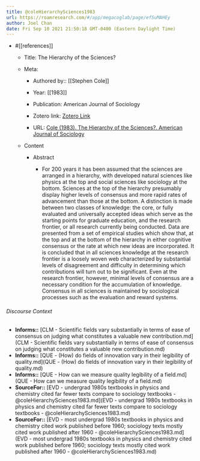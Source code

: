 ```yaml
---
title: @coleHierarchySciences1983
url: https://roamresearch.com/#/app/megacoglab/page/efSuMAHEy
author: Joel Chan
date: Fri Sep 10 2021 21:50:18 GMT-0400 (Eastern Daylight Time)
---
```


- #[[references]]

    - Title: The Hierarchy of the Sciences?

    - Meta:

        - Authored by:: [[Stephen Cole]]

        - Year: [[1983]]

        - Publication: American Journal of Sociology

        - Zotero link: [Zotero Link](zotero://select/items/7_DLS6WTUC)

        - URL: [Cole (1983). The Hierarchy of the Sciences?. American Journal of Sociology](https://www.jstor.org/stable/2779049)

    - Content

        - Abstract

            - For 200 years it has been assumed that the sciences are arranged in a hierarchy, with developed natural sciences like physics at the top and social sciences like sociology at the bottom. Sciences at the top of the hierarchy presumably display higher levels of consensus and more rapid rates of advancement than those at the bottom. A distinction is made between two classes of knowledge: the core, or fully evaluated and universally accepted ideas which serve as the starting points for graduate education, and the research frontier, or all research currently being conducted. Data are presented from a set of empirical studies which show that, at the top and at the bottom of the hierarchy in either cognitive consensus or the rate at which new ideas are incorporated. It is concluded that in all sciences knowledge at the research frontier is a loosely woven web characterized by substantial levels of disagreement and difficulty in determining which contributions will turn out to be significant. Even at the research frontier, however, minimal levels of consensus are a necessary condition for the accumulation of knowledge. Consensus in all sciences is maintained by sociological processes such as the evaluation and reward systems.

###### Discourse Context

- **Informs::** [CLM - Scientific fields vary substantially in terms of ease of consensus on judging what constitutes a valuable new contribution.md](CLM - Scientific fields vary substantially in terms of ease of consensus on judging what constitutes a valuable new contribution.md)
- **Informs::** [QUE - (How) do fields of innovation vary in their legibility of quality.md](QUE - (How) do fields of innovation vary in their legibility of quality.md)
- **Informs::** [QUE - How can we measure quality legibility of a field.md](QUE - How can we measure quality legibility of a field.md)
- **SourceFor::** [EVD - undergrad 1980s textbooks in physics and chemistry cited far fewer texts compare to sociology textbooks - @coleHierarchySciences1983.md](EVD - undergrad 1980s textbooks in physics and chemistry cited far fewer texts compare to sociology textbooks - @coleHierarchySciences1983.md)
- **SourceFor::** [EVD - most undergrad 1980s textbooks in physics and chemistry cited work published before 1960; sociology texts mostly cited work published after 1960 - @coleHierarchySciences1983.md](EVD - most undergrad 1980s textbooks in physics and chemistry cited work published before 1960; sociology texts mostly cited work published after 1960 - @coleHierarchySciences1983.md)


